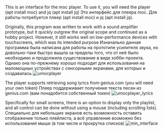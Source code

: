 This is an interface for the moc player. To use it, you will need the player (apt install moc) and jq (apt install jq)
Это интерфейс для плеера moc. Для работы потребуется плеер (apt install moc) и jq (apt install jq).

Originally, this program was written to work with a sound amplifier prototype, but it quickly outgrew the original scope and continued as a hobby project. However, it still works well on low-performance devices with touchscreens, which was its intended purpose
Изначально данная программа была написана для работы на прототипе усилителя звука, но довольно-таки быстро вышла за пределы того, что от неё было необходимо и продолжила существование в виде хобби-проекта. Однако она по-прежнему хорошо подходит для использования на маломощных устройствах с сенсорными экранами, для которых и создавалась
![umocplayer](https://github.com/user-attachments/assets/f2c26f25-a36b-4115-906f-95b55c78f3f9)

The player supports retrieving song lyrics from genius.com (you will need your own token)
Плеер поддерживает получение текста песен из genius.com (вам понадобится собственный токен)
![umocplayer_lyrics](https://github.com/user-attachments/assets/7ea43ec6-10a5-456a-a037-cad8618dcc52)

Specifically for small screens, there is an option to display only the playlist, and all control can be done without using a mouse (including scrolling lists).
Специально для небольших экранов есть возможность оставить отображение только плейлиста, а всё управление возможно без использования мыши (в том числе и прокрутка списков)
![min_interface](https://github.com/user-attachments/assets/10ace816-6593-4282-933b-e7e03b478a11)
